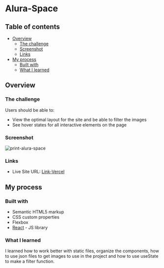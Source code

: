 # Alura-Space

## Table of contents

- [Overview](#overview)
  - [The challenge](#the-challenge)
  - [Screenshot](#screenshot)
  - [Links](#links)
- [My process](#my-process)
  - [Built with](#built-with)
  - [What I learned](#what-i-learned)


## Overview

### The challenge

Users should be able to:

- View the optimal layout for the site and be able to filter the images
- See hover states for all interactive elements on the page

### Screenshot
![print-alura-space](https://user-images.githubusercontent.com/92134700/229651174-bb3e04ab-7ad2-4a78-bde9-74b63e064ae4.png)

### Links

- Live Site URL: [Link-Vercel](https://alura-space-guitds.vercel.app/)

## My process

### Built with

- Semantic HTML5 markup
- CSS custom properties
- Flexbox
- [React](https://reactjs.org/) - JS library

### What I learned

I learned how to work better with static files, organize the components, how to use json files to get images to use in the project and how to use useState to make a filter function.
